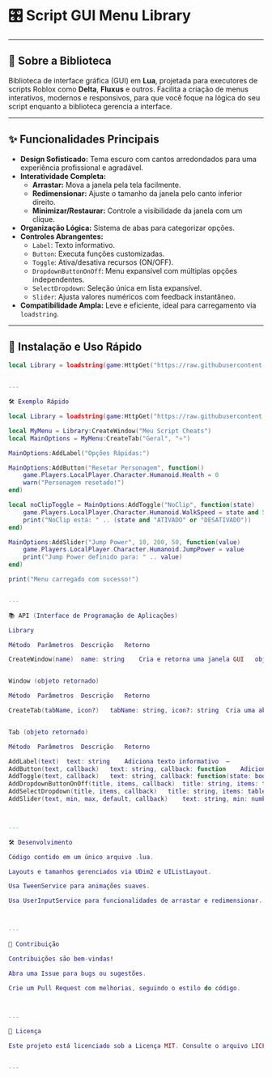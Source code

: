 # 🎛️ Script GUI Menu Library

---

## 📖 Sobre a Biblioteca

Biblioteca de interface gráfica (GUI) em **Lua**, projetada para executores de scripts Roblox como **Delta**, **Fluxus** e outros. Facilita a criação de menus interativos, modernos e responsivos, para que você foque na lógica do seu script enquanto a biblioteca gerencia a interface.

---

## ✨ Funcionalidades Principais

- **Design Sofisticado:** Tema escuro com cantos arredondados para uma experiência profissional e agradável.
- **Interatividade Completa:**
  - **Arrastar:** Mova a janela pela tela facilmente.
  - **Redimensionar:** Ajuste o tamanho da janela pelo canto inferior direito.
  - **Minimizar/Restaurar:** Controle a visibilidade da janela com um clique.
- **Organização Lógica:** Sistema de abas para categorizar opções.
- **Controles Abrangentes:**
  - `Label`: Texto informativo.
  - `Button`: Executa funções customizadas.
  - `Toggle`: Ativa/desativa recursos (ON/OFF).
  - `DropdownButtonOnOff`: Menu expansível com múltiplas opções independentes.
  - `SelectDropdown`: Seleção única em lista expansível.
  - `Slider`: Ajusta valores numéricos com feedback instantâneo.
- **Compatibilidade Ampla:** Leve e eficiente, ideal para carregamento via `loadstring`.

---

## 🚀 Instalação e Uso Rápido

```lua
local Library = loadstring(game:HttpGet("https://raw.githubusercontent.com/dhsoares01/Script-library-/refs/heads/main/Library.lua"))()


---

🛠️ Exemplo Rápido

local Library = loadstring(game:HttpGet("https://raw.githubusercontent.com/dhsoares01/Script-library-/refs/heads/main/Library.lua"))()

local MyMenu = Library:CreateWindow("Meu Script Cheats")
local MainOptions = MyMenu:CreateTab("Geral", "⭐")

MainOptions:AddLabel("Opções Rápidas:")

MainOptions:AddButton("Resetar Personagem", function()
    game.Players.LocalPlayer.Character.Humanoid.Health = 0
    warn("Personagem resetado!")
end)

local noClipToggle = MainOptions:AddToggle("NoClip", function(state)
    game.Players.LocalPlayer.Character.Humanoid.WalkSpeed = state and 50 or 16
    print("NoClip está: " .. (state and "ATIVADO" or "DESATIVADO"))
end)

MainOptions:AddSlider("Jump Power", 10, 200, 50, function(value)
    game.Players.LocalPlayer.Character.Humanoid.JumpPower = value
    print("Jump Power definido para: " .. value)
end)

print("Menu carregado com sucesso!")


---

📚 API (Interface de Programação de Aplicações)

Library

Método	Parâmetros	Descrição	Retorno

CreateWindow(name)	name: string	Cria e retorna uma janela GUI	objeto window


Window (objeto retornado)

Método	Parâmetros	Descrição	Retorno

CreateTab(tabName, icon?)	tabName: string, icon?: string	Cria uma aba dentro da janela	objeto tab


Tab (objeto retornado)

Método	Parâmetros	Descrição	Retorno

AddLabel(text)	text: string	Adiciona texto informativo	—
AddButton(text, callback)	text: string, callback: function	Adiciona botão clicável	—
AddToggle(text, callback)	text: string, callback: function(state: boolean)	Botão ON/OFF. Retorna objeto com .Set(), .Get()	objeto toggle
AddDropdownButtonOnOff(title, items, callback)	title: string, items: table, callback: function(states: table)	Menu expansível multi-toggle. Retorna objeto com .Set(), .GetAll()	objeto dropdown multi-toggle
AddSelectDropdown(title, items, callback)	title: string, items: table, callback: function(selectedItem: string)	Menu expansível single-select. Retorna objeto com .Set(), .Get()	objeto dropdown single-select
AddSlider(text, min, max, default, callback)	text: string, min: number, max: number, default: number, callback: function(value: number)	Slider numérico. Retorna objeto com .Set(), .Get()	objeto slider



---

🛠️ Desenvolvimento

Código contido em um único arquivo .lua.

Layouts e tamanhos gerenciados via UDim2 e UIListLayout.

Usa TweenService para animações suaves.

Usa UserInputService para funcionalidades de arrastar e redimensionar.



---

🤝 Contribuição

Contribuições são bem-vindas!

Abra uma Issue para bugs ou sugestões.

Crie um Pull Request com melhorias, seguindo o estilo do código.



---

📄 Licença

Este projeto está licenciado sob a Licença MIT. Consulte o arquivo LICENSE no repositório para detalhes.


---

